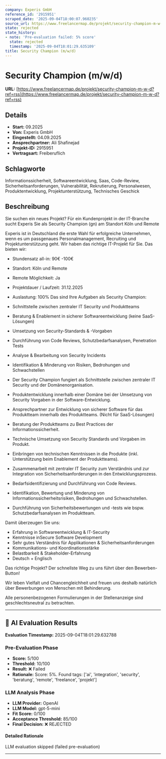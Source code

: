 ```yaml
---
company: Experis GmbH
reference_id: '2915951'
scraped_date: '2025-09-04T18:00:07.960235'
source_url: https://www.freelancermap.de/projekt/security-champion-m-w-d?ref=rss
state: rejected
state_history:
- note: 'Pre-evaluation failed: 5% score'
  state: rejected
  timestamp: '2025-09-04T18:01:29.635109'
title: Security Champion (m/w/d)
---
```



# Security Champion (m/w/d)
**URL:** [https://www.freelancermap.de/projekt/security-champion-m-w-d?ref=rss](https://www.freelancermap.de/projekt/security-champion-m-w-d?ref=rss)
## Details
- **Start:** 09.2025
- **Von:** Experis GmbH
- **Eingestellt:** 04.09.2025
- **Ansprechpartner:** Ali Shafinejad
- **Projekt-ID:** 2915951
- **Vertragsart:** Freiberuflich

## Schlagworte
Informationssicherheit, Softwareentwicklung, Saas, Code-Review, Sicherheitsanforderungen, Vulnerabilität, Rekrutierung, Personalwesen, Produktentwicklung, Projektunterstützung, Technisches Geschick

## Beschreibung
Sie suchen ein neues Projekt?
Für ein Kundenprojekt in der IT-Branche sucht Experis Sie als Security Champion (gn) am Standort Köln und Remote

Experis ist in Deutschland die erste Wahl für erfolgreiche Unternehmen, wenn es um passgenaues Personalmanagement, Recruiting und Projektunterstützung geht. Wir haben das richtige IT-Projekt für Sie.
Das bieten wir:

- Stundensatz all-in: 90€ -100€
- Standort: Köln und Remote
- Remote Möglichkeit: Ja
- Projektdauer / Laufzeit: 31.12.2025
- Auslastung: 100%
Das sind Ihre Aufgaben als Security Champion:

- Schnittstelle zwischen zentraler IT Security und Produktteams
- Beratung & Enablement in sicherer Softwareentwicklung (keine SaaS-Lösungen)
- Umsetzung von Security-Standards & -Vorgaben
- Durchführung von Code Reviews, Schutzbedarfsanalysen, Penetration Tests
- Analyse & Bearbeitung von Security Incidents
- Identifikation & Minderung von Risiken, Bedrohungen und Schwachstellen
- Der Security Champion fungiert als Schnittstelle zwischen zentraler IT Security und der Domänenorganisation.
- Produktentwicklung innerhalb einer Domäne bei der Umsetzung von Security Vorgaben in der Software-Entwicklung.
- Ansprechpartner zur Entwicklung von sicherer Software für das Produktteam innerhalb des Produktteams. (Nicht für SaaS-Lösungen)
- Beratung der Produktteams zu Best Practices der Informationssicherheit.
- Technische Umsetzung von Security Standards und Vorgaben im Produkt.
- Einbringen von technischen Kenntnissen in die Produkte (inkl. Unterstützung beim Enablement der Produktteams).
- Zusammenarbeit mit zentraler IT Security zum Verständnis und zur Integration von Sicherheitsanforderungen in den Entwicklungsprozess.
- Bedarfsidentifizierung und Durchführung von Code Reviews.
- Identifikation, Bewertung und Minderung von Informationssicherheitsrisiken, Bedrohungen und Schwachstellen.
- Durchführung von Sicherheitsbewertungen und -tests wie bspw. Schutzbedarfsanalysen im Produktteam.

Damit überzeugen Sie uns:

- Erfahrung in Softwareentwicklung & IT-Security
- Kenntnisse inSecure Software Development
- Sehr gutes Verständnis für Applikationen & Sicherheitsanforderungen
- Kommunikations- und Koordinationsstärke
- Belastbarkeit & Stakeholder-Erfahrung
- Deutsch + Englisch

Das richtige Projekt?
Der schnellste Weg zu uns führt über den Bewerben-Button!

Wir leben Vielfalt und Chancengleichheit und freuen uns deshalb natürlich über Bewerbungen von Menschen mit Behinderung.

Alle personenbezogenen Formulierungen in der Stellenanzeige sind geschlechtsneutral zu betrachten.

---

## 🤖 AI Evaluation Results

**Evaluation Timestamp:** 2025-09-04T18:01:29.632788

### Pre-Evaluation Phase
- **Score:** 5/100
- **Threshold:** 10/100
- **Result:** ❌ Failed
- **Rationale:** Score: 5%. Found tags: ['ai', 'integration', 'security', 'beratung', 'remote', 'freelance', 'projekt']

### LLM Analysis Phase
- **LLM Provider:** OpenAI
- **LLM Model:** gpt-5-mini
- **Fit Score:** 0/100
- **Acceptance Threshold:** 85/100
- **Final Decision:** ❌ REJECTED

#### Detailed Rationale
LLM evaluation skipped (failed pre-evaluation)

---
